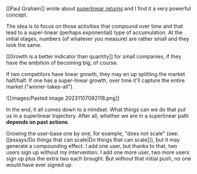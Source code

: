 [[Paul Graham]] wrote about [superlinear returns](http://paulgraham.com/superlinear.html) and I find it a very powerful concept. 

The idea is to focus on those activities that compound over time and that lead to a super-linear (perhaps exponential) type of accumulation. At the initial stages, numbers (of whatever you measure) are rather small and they look the same. 

[[Growth is a better indicator than quantity]] for small companies, if they have the ambition of becoming big, of course. 

If two competitors have linear growth, they may en up splitting the market half/half. If one has a super-linear growth, over time it'll capture the entire market ("winner-takes-all"). 

![[images/Pasted image 20231107082118.png]]

In the end, it all comes down to a mindset. What things can we do that put us in a superlinear trajectory. After all, whether we are in a superlinear path **depends on past actions**.

Growing the user-base one by one, for example, "does not scale" (see: [[essays/Do things that can scale|Do things that can scale]]), but it may generate a compounding effect. I add one user, but thanks to that, two users sign up without my intervention. I add one more user, two more users sign up plus the extra two each brought. But without that initial push, no one would have ever signed up. 